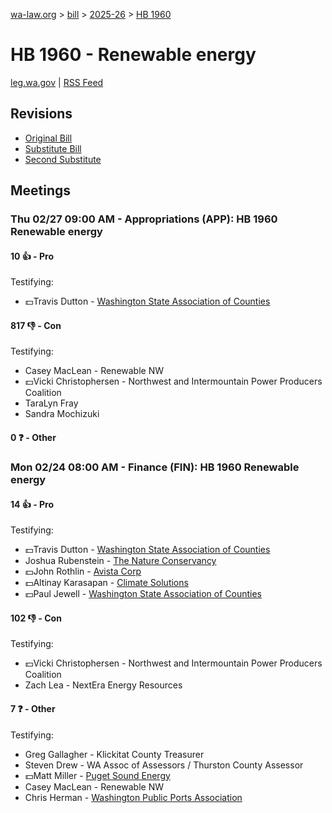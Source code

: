 [wa-law.org](/) > [bill](/bill/) > [2025-26](/bill/2025-26/) > [HB 1960](/bill/2025-26/hb/1960/)

# HB 1960 - Renewable energy
[leg.wa.gov](https://app.leg.wa.gov/billsummary?BillNumber=1960&Year=2025&Initiative=false) | [RSS Feed](./rss.xml)

## Revisions
* [Original Bill](1/)
* [Substitute Bill](S/)
* [Second Substitute](S2/)

## Meetings
### Thu 02/27 09:00 AM - Appropriations (APP): HB 1960 Renewable energy
#### 10 👍 - Pro
Testifying:
* 💵Travis Dutton - [Washington State Association of Counties](/org/washington_state_association_of_counties/)

#### 817 👎 - Con
Testifying:
* Casey MacLean - Renewable NW
* 💵Vicki Christophersen - Northwest and Intermountain Power Producers Coalition
* TaraLyn Fray
* Sandra Mochizuki

#### 0 ❓ - Other

### Mon 02/24 08:00 AM - Finance (FIN): HB 1960 Renewable energy
#### 14 👍 - Pro
Testifying:
* 💵Travis Dutton - [Washington State Association of Counties](/org/washington_state_association_of_counties/)
* Joshua Rubenstein - [The Nature Conservancy](/org/the_nature_conservancy/)
* 💵John Rothlin - [Avista Corp](/org/avista_corp/)
* 💵Altinay Karasapan - [Climate Solutions](/org/climate_solutions/)
* 💵Paul Jewell - [Washington State Association of Counties](/org/washington_state_association_of_counties/)

#### 102 👎 - Con
Testifying:
* 💵Vicki Christophersen - Northwest and Intermountain Power Producers Coalition
* Zach Lea - NextEra Energy Resources

#### 7 ❓ - Other
Testifying:
* Greg Gallagher - Klickitat County Treasurer
* Steven Drew - WA Assoc of Assessors / Thurston County Assessor
* 💵Matt Miller - [Puget Sound Energy](/org/puget_sound_energy_inc/)
* Casey MacLean - Renewable NW
* Chris Herman - [Washington Public Ports Association](/org/washington_public_ports_association/)
